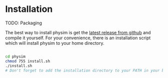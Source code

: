 # Installation

TODO: Packaging

The best way to install physim is get the [latest release from github](https://github.com/jhb123/physim/releases/latest) and compile it yourself. For your convenience, there is an installation script which will install physim to your home directory.

```bash

cd physim
chmod 755 install.sh
./install.sh
# Don't forget to add the installation directory to your PATH in your bash profile.
```
